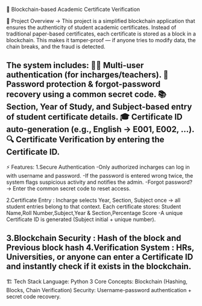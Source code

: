 🔗 Blockchain-based Academic Certificate Verification

📌 Project Overview
        -> This project is a simplified blockchain application that ensures the authenticity of student academic certificates. Instead of traditional paper-based certificates, each certificate is stored as a block in a blockchain. This makes it tamper-proof — if anyone tries to modify data, the chain breaks, and the fraud is detected.

The system includes:
👩‍🏫 Multi-user authentication (for incharges/teachers).
🔑 Password protection & forgot-password recovery using a common secret code.
📚 Section, Year of Study, and Subject-based entry of student certificate details.
🎓 Certificate ID auto-generation (e.g., English → E001, E002, …).
🔍 Certificate Verification by entering the Certificate ID.
------------------------------------------
⚡ Features:
1.Secure Authentication
-Only authorized incharges can log in with username and password.
-If the password is entered wrong twice, the system flags suspicious activity and notifies the admin.
-Forgot password? → Enter the common secret code to reset access.

2.Certificate Entry : Incharge selects Year, Section, Subject once → all student entries belong to that context.
Each certificate stores: Student Name,Roll Number,Subject,Year & Section,Percentage Score
-A unique Certificate ID is generated (Subject initial + unique number).

3.Blockchain Security : Hash of the block and Previous block hash
4.Verification System : HRs, Universities, or anyone can enter a Certificate ID and instantly check if it exists in the blockchain.
------------------------------------------

🏗️ Tech Stack
Language: Python 3
Core Concepts: Blockchain (Hashing, Blocks, Chain Verification)
Security: Username-password authentication + secret code recovery.
